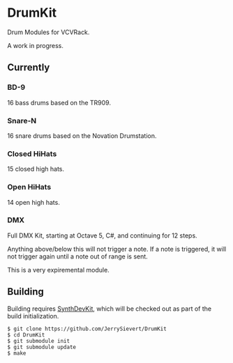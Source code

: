 # DrumKit

Drum Modules for VCVRack.

A work in progress.

## Currently

### BD-9

16 bass drums based on the TR909.

### Snare-N

16 snare drums based on the Novation Drumstation.

### Closed HiHats

15 closed high hats.

### Open HiHats

14 open high hats.

### DMX

Full DMX Kit, starting at Octave 5, C#, and continuing for 12 steps.

Anything above/below this will not trigger a note.  If a note is triggered, it
will not trigger again until a note out of range is sent.

This is a very expiremental module.

## Building

Building requires [SynthDevKit](https://github.com/JerrySievert/SynthDevKit),
which will be checked out as part of the build initialization.

```
$ git clone https://github.com/JerrySievert/DrumKit
$ cd DrumKit
$ git submodule init
$ git submodule update
$ make
```
